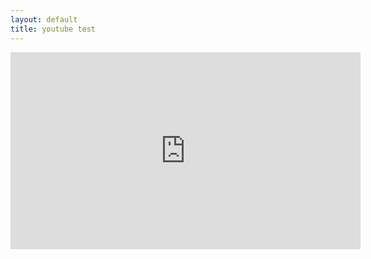 ```yaml
---
layout: default
title: youtube test
---
```

<iframe width="560" height="315" src="https://www.youtube.com/embed/2uYs0gJD-LE" frameborder="0" allowfullscreen\>\</iframe\>
